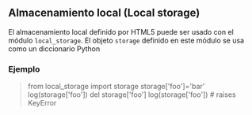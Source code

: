 Almacenamiento local (Local storage)
------------------------------------

El almacenamiento local definido por HTML5 puede ser usado con el m&oacute;dulo `local_storage`. El objeto `storage` definido en este m&oacute;dulo se usa como un diccionario Python

### Ejemplo

>    from local_storage import storage
>    storage['foo']='bar'
>    log(storage['foo'])
>    del storage['foo']
>    log(storage['foo']) # raises KeyError
